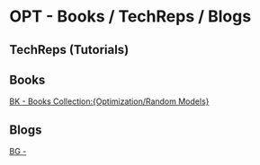 # OPT - Books / TechReps / Blogs

## TechReps (Tutorials)


## Books

[BK - Books Collection:{Optimization/Random Models}](https://mp.weixin.qq.com/s?__biz=Mzg2MTA0NzA0Mw==&mid=2247519002&idx=1&sn=9b08f2819899168fd02785cd60a12587&chksm=ce1fdb76f9685260ed47a925d43b893057fe704b76485f7843e7dd9882d43dd732cb61ef91ab&mpshare=1&scene=24&srcid=0419dNsLZUlhsCWLfP54VKKX&sharer_sharetime=1619312372891&sharer_shareid=d83a9486063ac231dfde82323ca7dc67&exportkey=AfzWNV6JZtqW%2Bmquxs81Sy0%3D&pass_ticket=FGICLXX1hGltNGrN%2BVm3hD0YNETP2ujITYEefo%2Fe9ZXokPM1h3yZ1B8aspqiG2Y6&wx_header=0#rd)

## Blogs

[BG - ]()